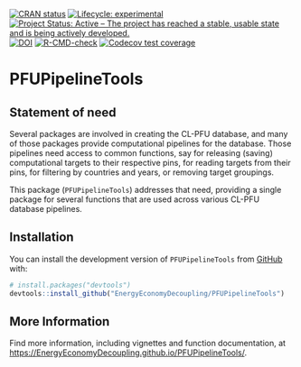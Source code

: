 
<!-- *********** -->
<!-- Note: README.md is generated from README.Rmd.   -->
<!-- Be sure to edit README.Rmd and generate the README.md file by Cmd/Ctl-shift-K -->
<!-- *********** -->
<!-- badges: start -->

[![CRAN
status](https://www.r-pkg.org/badges/version/PFUPipelineTools)](https://cran.r-project.org/package=PFUPipelineTools)
[![Lifecycle:
experimental](https://img.shields.io/badge/lifecycle-experimental-orange.svg)](https://lifecycle.r-lib.org/articles/stages.html#experimental)
[![Project Status: Active – The project has reached a stable, usable
state and is being actively
developed.](https://www.repostatus.org/badges/latest/active.svg)](https://www.repostatus.org/#active)
[![DOI](https://zenodo.org/badge/DOI/10.5281/zenodo.8226419.svg)](https://doi.org/10.5281/zenodo.8226419)
[![R-CMD-check](https://github.com/EnergyEconomyDecoupling/PFUPipelineTools/actions/workflows/R-CMD-check.yaml/badge.svg)](https://github.com/EnergyEconomyDecoupling/PFUPipelineTools/actions/workflows/R-CMD-check.yaml)
[![Codecov test
coverage](https://codecov.io/gh/EnergyEconomyDecoupling/PFUPipelineTools/branch/main/graph/badge.svg)](https://app.codecov.io/gh/EnergyEconomyDecoupling/PFUPipelineTools?branch=main)
<!-- badges: end -->

# PFUPipelineTools

## Statement of need

Several packages are involved in creating the CL-PFU database, and many
of those packages provide computational pipelines for the database.
Those pipelines need access to common functions, say for releasing
(saving) computational targets to their respective pins, for reading
targets from their pins, for filtering by countries and years, or
removing target groupings.

This package (`PFUPipelineTools`) addresses that need, providing a
single package for several functions that are used across various CL-PFU
database pipelines.

## Installation

You can install the development version of `PFUPipelineTools` from
[GitHub](https://github.com/) with:

``` r
# install.packages("devtools")
devtools::install_github("EnergyEconomyDecoupling/PFUPipelineTools")
```

## More Information

Find more information, including vignettes and function documentation,
at <https://EnergyEconomyDecoupling.github.io/PFUPipelineTools/>.
